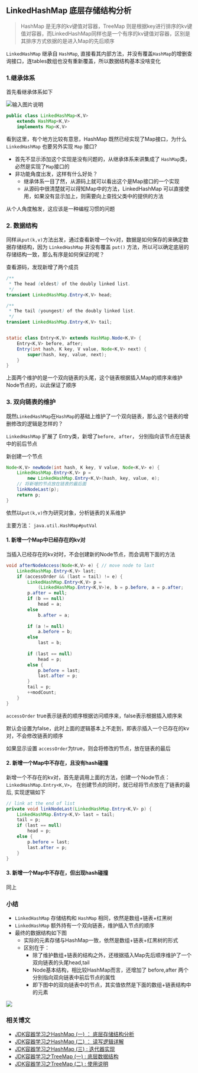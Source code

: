 ## LinkedHashMap 底层存储结构分析
> HashMap 是无序的kv键值对容器，TreeMap 则是根据key进行排序的kv键值对容器，而LinkedHashMap同样也是一个有序的kv键值对容器，区别是其排序方式依据的是进入Map的先后顺序

`LinkedHashMap` 继承自 `HashMap`, 
直接看其内部方法，并没有覆盖`HashMap`的增删查询接口，连tables数组也没有重新覆盖，所以数据结构基本没啥变化

### 1.继承体系

首先看继承体系如下

![输入图片说明](https://static.oschina.net/uploads/img/201710/12224621_RSEy.png "在这里输入图片标题")

```java
public class LinkedHashMap<K,V>
    extends HashMap<K,V>
    implements Map<K,V>
```

看到这里，有个地方比较有意思，HashMap 既然已经实现了Map接口，为什么 `LinkedHashMap` 也要另外实现 `Map` 接口?

- 首先不显示添加这个实现是没有问题的，从继承体系来讲集成了 `HashMap`类，必然是实现了`Map`接口的
- 非功能角度出发，这样有什么好处？
  - 继承体系一目了然，从源码上就可以看出这个是Map接口的一个实现
  - 从源码中很清楚就可以得知Map中的方法，LinkedHashMap 可以直接使用，如果没有显示加上，则需要向上查找父类中的提供的方法


从个人角度触发，这应该是一种编程习惯的问题

### 2. 数据结构

同样从`put(k,v)`方法出发，通过查看新增一个kv对，数据是如何保存的来确定数据存储结构，因为 `LinkedHashMap` 并没有覆盖 `put()` 方法，所以可以确定底层的存储结构一致，那么有序是如何保证的呢？

查看源码，发现新增了两个成员

```java
/**
 * The head (eldest) of the doubly linked list.
 */
transient LinkedHashMap.Entry<K,V> head;

/**
 * The tail (youngest) of the doubly linked list.
 */
transient LinkedHashMap.Entry<K,V> tail;


static class Entry<K,V> extends HashMap.Node<K,V> {
    Entry<K,V> before, after;
    Entry(int hash, K key, V value, Node<K,V> next) {
        super(hash, key, value, next);
    }
}
```

上面两个维护的是一个双向链表的头尾，这个链表根据插入Map的顺序来维护Node节点的，以此保证了顺序


### 3. 双向链表的维护

既然`LinkedHashMap`在`HashMap`的基础上维护了一个双向链表，那么这个链表的增删修改的逻辑是怎样的？

`LinkedHashMap` 扩展了 Entry类，新增了`before, after`， 分别指向该节点在链表中的前后节点


新创建一个节点

```java
Node<K,V> newNode(int hash, K key, V value, Node<K,V> e) {
    LinkedHashMap.Entry<K,V> p =
        new LinkedHashMap.Entry<K,V>(hash, key, value, e);
    // 将新增的节点放在链表的最后面
    linkNodeLast(p);
    return p;
}
```

依然以`put(k,v)`作为研究对象，分析链表的关系维护

主要方法： `java.util.HashMap#putVal` 

#### 1. 新增一个Map中已经存在的kv对

当插入已经存在的kv对时，不会创建新的Node节点，而会调用下面的方法

```java
void afterNodeAccess(Node<K,V> e) { // move node to last
    LinkedHashMap.Entry<K,V> last;
    if (accessOrder && (last = tail) != e) {
        LinkedHashMap.Entry<K,V> p =
            (LinkedHashMap.Entry<K,V>)e, b = p.before, a = p.after;
        p.after = null;
        if (b == null)
            head = a;
        else
            b.after = a;
            
        if (a != null)
            a.before = b;
        else
            last = b;
            
        if (last == null)
            head = p;
        else {
            p.before = last;
            last.after = p;
        }
        tail = p;
        ++modCount;
    }
}
```

`accessOrder` true表示链表的顺序根据访问顺序来，false表示根据插入顺序来

默认会设置为false，此时上面的逻辑基本上不走到，即表示插入一个已存在的kv对，不会修改链表的顺序

如果显示设置 `accessOrder`为true，则会将修改的节点，放在链表的最后


#### 2. 新增一个Map中不存在，且没有hash碰撞

新增一个不存在的kv对，首先是调用上面的方法，创建一个Node节点： `LinkedHashMap.Entry<K,V>`， 在创建节点的同时，就已经将节点放在了链表的最后, 实现逻辑如下

```java
// link at the end of list
private void linkNodeLast(LinkedHashMap.Entry<K,V> p) {
    LinkedHashMap.Entry<K,V> last = tail;
    tail = p;
    if (last == null)
        head = p;
    else {
        p.before = last;
        last.after = p;
    }
}
```

#### 3. 新增一个Map中不存在，但出现hash碰撞

同上


### 小结

- `LinkedHashMap` 存储结构和 `HashMap` 相同，依然是数组+链表+红黑树
- `LinkedHashMap` 额外持有一个双向链表，维护插入节点的顺序
- 最终的数据结构如下图
  - 实际的元素存储与HashMap一致，依然是数组+链表+红黑树的形式
  - 区别在于：
    - 除了维护数组+链表的结构之外，还根据插入Map先后顺序维护了一个双向链表的头尾head,tail
    - Node基本结构，相比较HashMap而言，还增加了 before,after 两个分别指向双向链表中前后节点的属性
    - 即下图中的双向链表中的节点，其实值依然是下面的数组+链表结构中的元素

![](http://p3.pstatp.com/large/400200025b6abff5c02b)


### 相关博文

- [JDK容器学习之HashMap (一) ： 底层存储结构分析](https://my.oschina.net/u/566591/blog/1542060)
- [JDK容器学习之HashMap (二) ： 读写逻辑详解](https://my.oschina.net/u/566591/blog/1542531)
- [JDK容器学习之HashMap (三) : 迭代器实现](https://my.oschina.net/u/566591/blog/1544991)
- [JDK容器学习之TreeMap (一) : 底层数据结构](https://my.oschina.net/u/566591/blog/1548176)
- [JDK容器学习之TreeMap (二) : 使用说明](https://my.oschina.net/u/566591/blog/1549430)